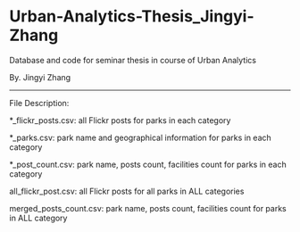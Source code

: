 # Urban-Analytics-Thesis_Jingyi-Zhang
Database and code for seminar thesis in course of Urban Analytics

By. Jingyi Zhang
____________________________________________________________________
File Description:


*_flickr_posts.csv: all Flickr posts for parks in each category

*_parks.csv:  park name and geographical information for parks in each category

*_post_count.csv: park name, posts count, facilities count for parks in each category


all_flickr_post.csv: all Flickr posts for all parks in ALL categories

merged_posts_count.csv: park name, posts count, facilities count for parks in ALL category
